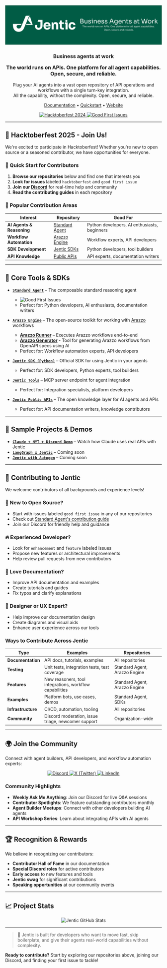<h3 align="center">
  <picture>
    <img alt="Jentic logo" src="https://raw.githubusercontent.com/jentic/.github/refs/heads/main/assets/jenticBanner.png">
  </picture>
</h3>
<h3 align="center">
  <p><strong>Business agents at work</strong></p>
  <p>The world runs on APIs. One platform for all agent capabilities. Open, secure, and reliable.</p>
</h3>
<p align="center">
  Plug your AI agents into a vast open repository of API operations and workflows with a single turn-key integration.<br>
  All the capability, without the complexity. Open, secure, and reliable.
</p>

<p align="center">
  <a href="https://docs.jentic.com" target="_blank">Documentation</a> •
  <a href="https://docs.jentic.com/quickstart" target="_blank">Quickstart</a> •
  <a href="https://jentic.com" target="_blank">Website</a>
</p>

<div align="center">
  <p>
    <a href="https://hacktoberfest.com/">
      <img src="https://img.shields.io/badge/Hacktoberfest-2024-blueviolet.svg?style=for-the-badge" alt="Hacktoberfest 2024" />
    </a>
    <a href="https://github.com/search?q=org%3Ajentic+label%3A%22good+first+issue%22+state%3Aopen&type=issues">
      <img src="https://img.shields.io/badge/Good%20First%20Issues-Available-7057ff.svg?style=for-the-badge" alt="Good First Issues" />
    </a>
  </p>
</div>

---

## 🎃 Hacktoberfest 2025 - Join Us!

We're excited to participate in Hacktoberfest! Whether you're new to open source or a seasoned contributor, we have opportunities for everyone.

### 🌟 Quick Start for Contributors

1. **Browse our repositories** below and find one that interests you
2. **Look for issues** labeled `hacktoberfest` and `good first issue`
3. **Join our [Discord](https://discord.gg/TdbWXZsUSm)** for real-time help and community
4. **Read the contributing guides** in each repository

### 🎯 Popular Contribution Areas

| Interest | Repository | Good For |
|----------|------------|----------|
| **AI Agents & Reasoning** | [Standard Agent](https://github.com/jentic/standard-agent) | Python developers, AI enthusiasts, beginners |
| **Workflow Automation** | [Arazzo Engine](https://github.com/jentic/arazzo-engine) | Workflow experts, API developers |
| **SDK Development** | [Jentic SDKs](https://github.com/jentic/jentic-sdks) | Python developers, tool builders |
| **API Knowledge** | [Public APIs](https://github.com/jentic/jentic-public-apis) | API experts, documentation writers |

---

## 🔧 Core Tools & SDKs

- **[`Standard Agent`](https://github.com/jentic/standard-agent)** – The composable standard reasoning agent
  - ![Good First Issues](https://img.shields.io/github/issues/jentic/standard-agent/good%20first%20issue?color=7057ff&label=Good%20First%20Issues)
  - Perfect for: Python developers, AI enthusiasts, documentation writers

- **[`Arazzo Engine`](https://github.com/jentic/arazzo-engine)** – The open-source toolkit for working with [Arazzo](https://github.com/OAI/Arazzo) workflows
  - **[Arazzo Runner](https://github.com/jentic/arazzo-engine/tree/main/runner)** – Executes Arazzo workflows end-to-end
  - **[Arazzo Generator](https://github.com/jentic/arazzo-engine/tree/main/generator)** - Tool for generating Arazzo workflows from OpenAPI specs using AI
  - Perfect for: Workflow automation experts, API developers

- **[`Jentic SDK (Python)`](https://github.com/jentic/jentic-sdks)** – Official SDK for using Jentic in your agents
  - Perfect for: SDK developers, Python experts, tool builders

- **[`Jentic Tools`](https://github.com/jentic/jentic-sdks)** – MCP server endpoint for agent integration
  - Perfect for: Integration specialists, platform developers

- **[`Jentic Public APIs`](https://github.com/jentic/jentic-public-apis)** – The open knowledge layer for AI agents and APIs
  - Perfect for: API documentation writers, knowledge contributors

---

## 🧪 Sample Projects & Demos

- **[`Claude + NYT + Discord Demo`](https://jentic.com/watch-demo)** – Watch how Claude uses real APIs with Jentic
- **[`LangGraph x Jentic`](https://docs.jentic.com)** – Coming soon
- **[`Jentic with Autogen`](https://docs.jentic.com)** – Coming soon

---

## 🤝 Contributing to Jentic

We welcome contributors of all backgrounds and experience levels!

### 🌟 New to Open Source?
- Start with issues labeled `good first issue` in any of our repositories
- Check out [Standard Agent's contribution guide](https://github.com/jentic/standard-agent/blob/main/good_first_issue.md)
- Join our Discord for friendly help and guidance

### 🔥 Experienced Developer?
- Look for `enhancement` and `feature` labeled issues
- Propose new features or architectural improvements
- Help review pull requests from new contributors

### 📝 Love Documentation?
- Improve API documentation and examples
- Create tutorials and guides
- Fix typos and clarify explanations

### 🎨 Designer or UX Expert?
- Help improve our documentation design
- Create diagrams and visual aids
- Enhance user experience across our tools

### Ways to Contribute Across Jentic

| Type | Examples | Repositories |
|------|----------|--------------|
| **Documentation** | API docs, tutorials, examples | All repositories |
| **Testing** | Unit tests, integration tests, test coverage | Standard Agent, Arazzo Engine |
| **Features** | New reasoners, tool integrations, workflow capabilities | Standard Agent, Arazzo Engine |
| **Examples** | Platform bots, use cases, demos | Standard Agent, SDKs |
| **Infrastructure** | CI/CD, automation, tooling | All repositories |
| **Community** | Discord moderation, issue triage, newcomer support | Organization-wide |

---

## 🌍 Join the Community

Connect with agent builders, API developers, and workflow automation experts:

<div align="center">
  <p>
    <a href="https://discord.gg/TdbWXZsUSm">
      <img src="https://img.shields.io/badge/Join%20our%20Discord-5865F2?style=for-the-badge&logo=discord&logoColor=white" alt="Discord" />
    </a>
    <a href="https://x.com/JenticAI">
      <img src="https://img.shields.io/badge/Follow%20on%20X-000000?style=for-the-badge&logo=x&logoColor=white" alt="X (Twitter)" />
    </a>
    <a href="https://www.linkedin.com/company/jentic">
      <img src="https://img.shields.io/badge/Follow%20on%20LinkedIn-0077B5?style=for-the-badge&logo=linkedin&logoColor=white" alt="LinkedIn" />
    </a>
  </p>
</div>

### Community Highlights
- **Weekly Ask Me Anything**: Join our Discord for live Q&A sessions
- **Contributor Spotlights**: We feature outstanding contributors monthly
- **Agent Builder Meetups**: Connect with other developers building AI agents
- **API Workshop Series**: Learn about integrating APIs with AI agents

---

## 🏆 Recognition & Rewards

We believe in recognizing our contributors:

- **Contributor Hall of Fame** in our documentation
- **Special Discord roles** for active contributors
- **Early access** to new features and tools
- **Jentic swag** for significant contributions
- **Speaking opportunities** at our community events

---

## 📈 Project Stats

<div align="center">
  <img src="https://github-readme-stats.vercel.app/api?username=jentic&show_icons=true&theme=default&include_all_commits=true&count_private=false" alt="Jentic GitHub Stats" />
</div>

---

> 🧩 Jentic is built for developers who want to move fast, skip boilerplate, and give their agents real-world capabilities without complexity.

**Ready to contribute?** Start by exploring our repositories above, joining our Discord, and finding your first issue to tackle!
